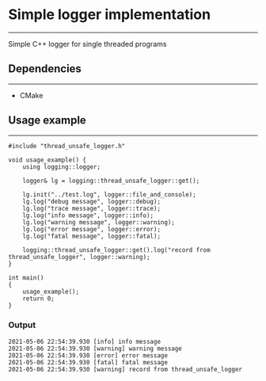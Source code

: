 # Simple logger implementation
___
Simple C++ logger for single threaded programs

## Dependencies
___
* CMake

## Usage example
___
```
#include "thread_unsafe_logger.h"

void usage_example() {
    using logging::logger;

    logger& lg = logging::thread_unsafe_logger::get();

    lg.init("../test.log", logger::file_and_console);
    lg.log("debug message", logger::debug);
    lg.log("trace message", logger::trace);
    lg.log("info message", logger::info);
    lg.log("warning message", logger::warning);
    lg.log("error message", logger::error);
    lg.log("fatal message", logger::fatal);

    logging::thread_unsafe_logger::get().log("record from thread_unsafe_logger", logger::warning);
}

int main()
{
    usage_example();
    return 0;
}
```
### Output
```
2021-05-06 22:54:39.930 [info] info message
2021-05-06 22:54:39.930 [warning] warning message
2021-05-06 22:54:39.930 [error] error message
2021-05-06 22:54:39.930 [fatal] fatal message
2021-05-06 22:54:39.930 [warning] record from thread_unsafe_logger

```

